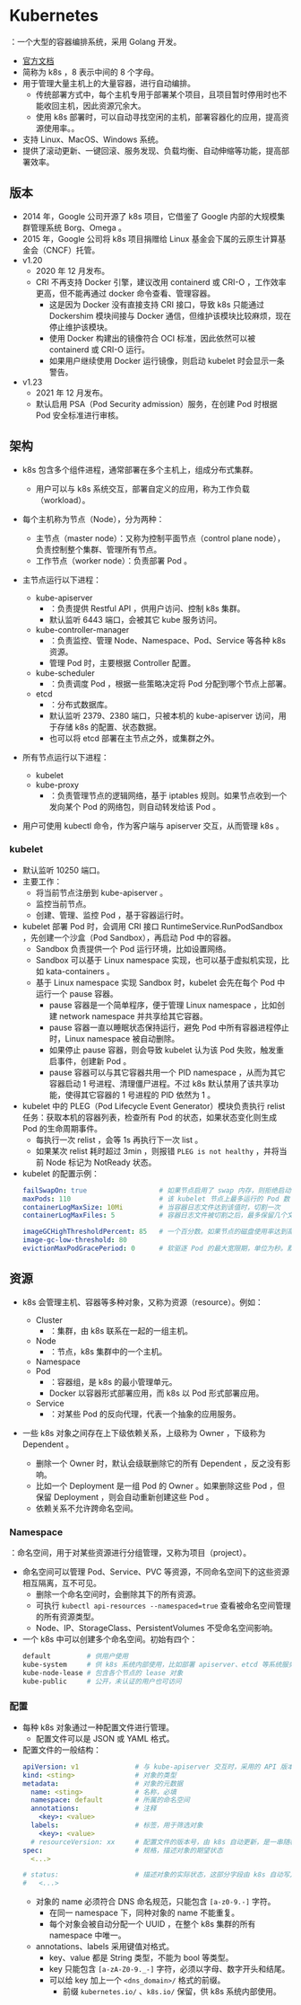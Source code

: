 # Kubernetes

：一个大型的容器编排系统，采用 Golang 开发。
- [官方文档](https://kubernetes.io/docs)
- 简称为 k8s ，8 表示中间的 8 个字母。
- 用于管理大量主机上的大量容器，进行自动编排。
  - 传统部署方式中，每个主机专用于部署某个项目，且项目暂时停用时也不能收回主机，因此资源冗余大。
  - 使用 k8s 部署时，可以自动寻找空闲的主机，部署容器化的应用，提高资源使用率。。
- 支持 Linux、MacOS、Windows 系统。
- 提供了滚动更新、一键回滚、服务发现、负载均衡、自动伸缩等功能，提高部署效率。

## 版本

- 2014 年，Google 公司开源了 k8s 项目，它借鉴了 Google 内部的大规模集群管理系统 Borg、Omega 。
- 2015 年，Google 公司将 k8s 项目捐赠给 Linux 基金会下属的云原生计算基金会（CNCF）托管。
- v1.20
  - 2020 年 12 月发布。
  - CRI 不再支持 Docker 引擎，建议改用 containerd 或 CRI-O ，工作效率更高，但不能再通过 docker 命令查看、管理容器。
    - 这是因为 Docker 没有直接支持 CRI 接口，导致 k8s 只能通过 Dockershim 模块间接与 Docker 通信，但维护该模块比较麻烦，现在停止维护该模块。
    - 使用 Docker 构建出的镜像符合 OCI 标准，因此依然可以被 containerd 或 CRI-O 运行。
    - 如果用户继续使用 Docker 运行镜像，则启动 kubelet 时会显示一条警告。
- v1.23
  - 2021 年 12 月发布。
  - 默认启用 PSA（Pod Security admission）服务，在创建 Pod 时根据 Pod 安全标准进行审核。

## 架构

- k8s 包含多个组件进程，通常部署在多个主机上，组成分布式集群。
  - 用户可以与 k8s 系统交互，部署自定义的应用，称为工作负载（workload）。
- 每个主机称为节点（Node），分为两种：
  - 主节点（master node）：又称为控制平面节点（control plane node），负责控制整个集群、管理所有节点。
  - 工作节点（worker node）：负责部署 Pod 。

- 主节点运行以下进程：
  - kube-apiserver
    - ：负责提供 Restful API ，供用户访问、控制 k8s 集群。
    - 默认监听 6443 端口，会被其它 kube 服务访问。
  - kube-controller-manager
    - ：负责监控、管理 Node、Namespace、Pod、Service 等各种 k8s 资源。
    - 管理 Pod 时，主要根据 Controller 配置。
  - kube-scheduler
    - ：负责调度 Pod ，根据一些策略决定将 Pod 分配到哪个节点上部署。
  - etcd
    - ：分布式数据库。
    - 默认监听 2379、2380 端口，只被本机的 kube-apiserver 访问，用于存储 k8s 的配置、状态数据。
    - 也可以将 etcd 部署在主节点之外，或集群之外。

- 所有节点运行以下进程：
  - kubelet
  - kube-proxy
    - ：负责管理节点的逻辑网络，基于 iptables 规则。如果节点收到一个发向某个 Pod 的网络包，则自动转发给该 Pod 。
  <!-- - coredns -->
  <!-- - storage-provisioner -->
  <!-- pause -->

- 用户可使用 kubectl 命令，作为客户端与 apiserver 交互，从而管理 k8s 。

### kubelet

- 默认监听 10250 端口。
- 主要工作：
  - 将当前节点注册到 kube-apiserver 。
  - 监控当前节点。
  - 创建、管理、监控 Pod ，基于容器运行时。
- kubelet 部署 Pod 时，会调用 CRI 接口 RuntimeService.RunPodSandbox ，先创建一个沙盒（Pod Sandbox），再启动 Pod 中的容器。
  - Sandbox 负责提供一个 Pod 运行环境，比如设置网络。
  - Sandbox 可以基于 Linux namespace 实现，也可以基于虚拟机实现，比如 kata-containers 。
  - 基于 Linux namespace 实现 Sandbox 时，kubelet 会先在每个 Pod 中运行一个 pause 容器。
    - pause 容器是一个简单程序，便于管理 Linux namespace ，比如创建 network namespace 并共享给其它容器。
    - pause 容器一直以睡眠状态保持运行，避免 Pod 中所有容器进程停止时，Linux namespace 被自动删除。
    - 如果停止 pause 容器，则会导致 kubelet 认为该 Pod 失败，触发重启事件，创建新 Pod 。
    - pause 容器可以与其它容器共用一个 PID namespace ，从而为其它容器启动 1 号进程、清理僵尸进程。不过 k8s 默认禁用了该共享功能，使得其它容器的 1 号进程的 PID 依然为 1 。
- kubelet 中的 PLEG（Pod Lifecycle Event Generator）模块负责执行 relist 任务：获取本机的容器列表，检查所有 Pod 的状态，如果状态变化则生成 Pod 的生命周期事件。
  - 每执行一次 relist ，会等 1s 再执行下一次 list 。
  - 如果某次 relist 耗时超过 3min ，则报错 `PLEG is not healthy` ，并将当前 Node 标记为 NotReady 状态。
- kubelet 的配置示例：
  ```yml
  failSwapOn: true                  # 如果节点启用了 swap 内存，则拒绝启动 kubelet
  maxPods: 110                      # 该 kubelet 节点上最多运行的 Pod 数
  containerLogMaxSize: 10Mi         # 当容器日志文件达到该值时，切割一次
  containerLogMaxFiles: 5           # 容器日志文件被切割之后，最多保留几个文件

  imageGCHighThresholdPercent: 85   # 一个百分数。如果节点的磁盘使用率达到高水位，则自动清理未被使用的镜像，从最旧的镜像开始删除，直到磁盘使用率降至低水位
  image-gc-low-threshold: 80
  evictionMaxPodGracePeriod: 0      # 软驱逐 Pod 的最大宽限期，单位为秒。默认为 0 ，即不限制
  ```

## 资源

- k8s 会管理主机、容器等多种对象，又称为资源（resource）。例如：
  - Cluster
    - ：集群，由 k8s 联系在一起的一组主机。
  - Node
    - ：节点，k8s 集群中的一个主机。
  - Namespace
  - Pod
    - ：容器组，是 k8s 的最小管理单元。
    - Docker 以容器形式部署应用，而 k8s 以 Pod 形式部署应用。
  - Service
    - ：对某些 Pod 的反向代理，代表一个抽象的应用服务。

- 一些 k8s 对象之间存在上下级依赖关系，上级称为 Owner ，下级称为 Dependent 。
  - 删除一个 Owner 时，默认会级联删除它的所有 Dependent ，反之没有影响。
  - 比如一个 Deployment 是一组 Pod 的 Owner 。如果删除这些 Pod ，但保留 Deployment ，则会自动重新创建这些 Pod 。
  - 依赖关系不允许跨命名空间。

### Namespace

：命名空间，用于对某些资源进行分组管理，又称为项目（project）。
- 命名空间可以管理 Pod、Service、PVC 等资源，不同命名空间下的这些资源相互隔离，互不可见。
  - 删除一个命名空间时，会删除其下的所有资源。
  - 可执行 `kubectl api-resources --namespaced=true` 查看被命名空间管理的所有资源类型。
  - Node、IP、StorageClass、PersistentVolumes 不受命名空间影响。
- 一个 k8s 中可以创建多个命名空间。初始有四个：
  ```sh
  default         # 供用户使用
  kube-system     # 供 k8s 系统内部使用，比如部署 apiserver、etcd 等系统服务
  kube-node-lease # 包含各个节点的 lease 对象
  kube-public     # 公开，未认证的用户也可访问
  ```

### 配置

- 每种 k8s 对象通过一种配置文件进行管理。
  - 配置文件可以是 JSON 或 YAML 格式。
- 配置文件的一般结构：
  ```yml
  apiVersion: v1              # 与 kube-apiserver 交互时，采用的 API 版本
  kind: <sting>               # 对象的类型
  metadata:                   # 对象的元数据
    name: <sting>             # 名称，必填
    namespace: default        # 所属的命名空间
    annotations:              # 注释
      <key>: <value>
    labels:                   # 标签，用于筛选对象
      <key>: <value>
    # resourceVersion: xx     # 配置文件的版本号，由 k8s 自动更新，是一串随机数字（不是哈希值），全局唯一
  spec:                       # 规格，描述对象的期望状态
    <...>

  # status:                   # 描述对象的实际状态，这部分字段由 k8s 自动写入
  #   <...>
  ```
  - 对象的 name 必须符合 DNS 命名规范，只能包含 `[a-z0-9.-]` 字符。
    - 在同一 namespace 下，同种对象的 name 不能重复。
    - 每个对象会被自动分配一个 UUID ，在整个 k8s 集群的所有 namespace 中唯一。
  - annotations、labels 采用键值对格式。
    - key、value 都是 String 类型，不能为 bool 等类型。
    - key 只能包含 `[a-zA-Z0-9._-]` 字符，必须以字母、数字开头和结尾。
    - 可以给 key 加上一个 `<dns_domain>/` 格式的前缀。
      - 前缀 `kubernetes.io/` 、`k8s.io/` 保留，供 k8s 系统内部使用。
